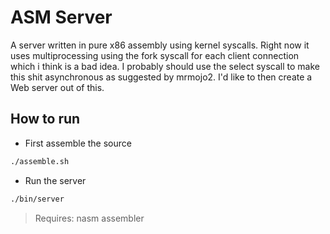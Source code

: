 # ASM Server

A server written in pure x86 assembly using kernel syscalls. Right now it uses multiprocessing using the fork syscall for each client connection which i think is a bad idea. I probably should use the select syscall to make this shit asynchronous as suggested by mrmojo2. I'd like to then create a Web server out of this.

## How to run

* First assemble the source

```bash
./assemble.sh
```

* Run the server

```bash
./bin/server
```

> Requires: nasm assembler

